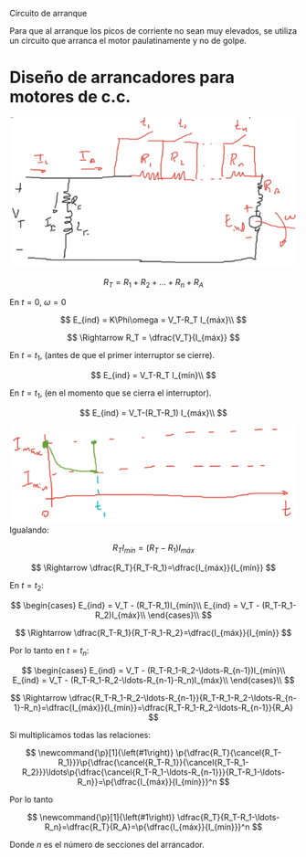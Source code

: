 Circuito de arranque

Para que al arranque los picos de corriente no sean muy elevados, se utiliza un circuito que arranca el motor paulatinamente y no de golpe.

# Diseño de arrancadores para motores de c.c.
![2c0fba96ab76b620d38021f9adfd6aee.png](../../img/caf54b27759549caa495b5ae1e0837bc.png)

$$
R_{T} = R_1 + R_2 + \ldots + R_n + R_A
$$

En $t=0$, $\omega=0$

$$
E_{ind} = K\Phi\omega = V_T-R_T I_{máx}\\
$$

$$
\Rightarrow R_T = \dfrac{V_T}{I_{máx}}
$$


En $t=t_1$, (antes de que el primer interruptor se cierre).

$$
E_{ind} = V_T-R_T I_{mín}\\
$$


En $t=t_1$, (en el momento que se cierra el interruptor).

$$
E_{ind} = V_T-(R_T-R_1) I_{máx}\\
$$

![ae33fcea4a6c8b199b40d02727babdd9.png](../../img/e9475a2335334d2d8dd5b3dbb18632ae.png)
Igualando:

$$
R_T I_{mín} = (R_T-R_1)I_{máx}
$$

$$
\Rightarrow \dfrac{R_T}{R_T-R_1}=\dfrac{I_{máx}}{I_{mín}}
$$

En $t=t_2$:

$$
\begin{cases}
E_{ind} = V_T - (R_T-R_1)I_{mín}\\
E_{ind} = V_T - (R_T-R_1-R_2)I_{máx}\\
\end{cases}\\
$$

$$
\Rightarrow \dfrac{R_T-R_1}{R_T-R_1-R_2}=\dfrac{I_{máx}}{I_{mín}}
$$

Por lo tanto en $t=t_n$:

$$
\begin{cases}
E_{ind} = V_T - (R_T-R_1-R_2-\ldots-R_{n-1})I_{mín}\\
E_{ind} = V_T - (R_T-R_1-R_2-\ldots-R_{n-1}-R_n)I_{máx}\\
\end{cases}\\
$$

$$
\Rightarrow \dfrac{R_T-R_1-R_2-\ldots-R_{n-1}}{R_T-R_1-R_2-\ldots-R_{n-1}-R_n}=\dfrac{I_{máx}}{I_{mín}}=\dfrac{R_T-R_1-R_2-\ldots-R_{n-1}}{R_A}
$$

Si multiplicamos todas las relaciones:

$$
\newcommand{\p}[1]{\left(#1\right)}
\p{\dfrac{R_T}{\cancel{R_T-R_1}}}\p{\dfrac{\cancel{R_T-R_1}}{\cancel{R_T-R_1-R_2}}}\ldots\p{\dfrac{\cancel{R_T-R_1-\ldots-R_{n-1}}}{R_T-R_1-\ldots-R_n}}=\p{\dfrac{I_{máx}}{I_{mín}}}^n
$$

Por lo tanto

$$
\newcommand{\p}[1]{\left(#1\right)}
\dfrac{R_T}{R_T-R_1-\ldots-R_n}=\dfrac{R_T}{R_A}=\p{\dfrac{I_{máx}}{I_{mín}}}^n
$$

Donde $n$ es el número de secciones del arrancador.